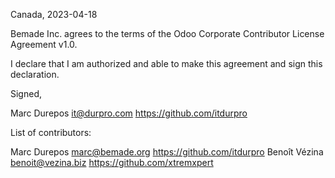 Canada, 2023-04-18

Bemade Inc. agrees to the terms of the Odoo Corporate Contributor License
Agreement v1.0.

I declare that I am authorized and able to make this agreement and sign this
declaration.

Signed,

Marc Durepos it@durpro.com https://github.com/itdurpro

List of contributors:

Marc Durepos marc@bemade.org https://github.com/itdurpro
Benoît Vézina benoit@vezina.biz https://github.com/xtremxpert

